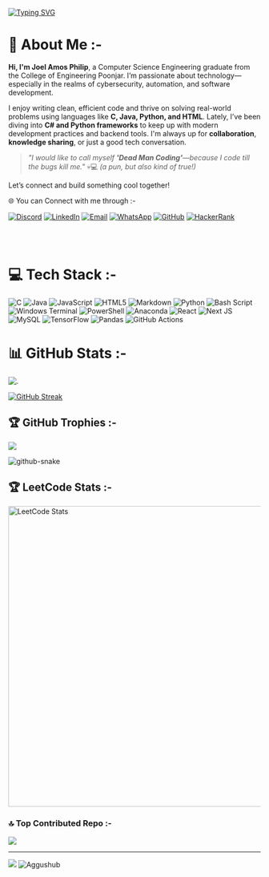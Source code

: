 [![Typing SVG](https://readme-typing-svg.demolab.com?font=Micro+5&size=40&pause=1000&color=F71129&background=FF000000&multiline=true&repeat=true&width=435&lines=Welcome+to+AggusHub)](https://git.io/typing-svg)
<p align="center">

# 💫 About Me :-


**Hi, I'm Joel Amos Philip**, a Computer Science Engineering graduate from the College of Engineering Poonjar. I’m passionate about technology—especially in the realms of cybersecurity, automation, and software development.

I enjoy writing clean, efficient code and thrive on solving real-world problems using languages like **C, Java, Python, and HTML**. Lately, I’ve been diving into **C# and Python frameworks** to keep up with modern development practices and backend tools. I'm always up for **collaboration**, **knowledge sharing**, or just a good tech conversation.

> *"I would like to call myself **'Dead Man Coding'**—because I code till the bugs kill me."* 💀💻 *(a pun, but also kind of true!)*

Let’s connect and build something cool together!<br>

🌐 You can Connect with me through :-

[![Discord](https://img.shields.io/badge/Discord-%237289DA.svg?&style=for-the-badge&logo=discord&logoColor=white)](https://discord.gg/diaggu)
[![LinkedIn](https://img.shields.io/badge/LinkedIn-%230077B5.svg?&style=for-the-badge&logo=linkedin&logoColor=white)](https://www.linkedin.com/in/aghu-a570b9227/)
[![Email](https://img.shields.io/badge/Email-D14836.svg?&style=for-the-badge&logo=gmail&logoColor=white)](mailto:joelamosphilip@gmail.com)
[![WhatsApp](https://img.shields.io/badge/WhatsApp-%2325D366.svg?&style=for-the-badge&logo=whatsapp&logoColor=white)](https://wa.me/8943617444?text=Heyya%20Fella)
[![GitHub](https://img.shields.io/badge/GitHub-%23222222.svg?&style=for-the-badge&logo=github&logoColor=white)](https://github.com/Aggushub)
[![HackerRank](https://img.shields.io/badge/HackerRank-2EC866.svg?&style=for-the-badge&logo=HackerRank&logoColor=white)](https://www.hackerrank.com/profile/Aggunymous)

<br>
<br>

# 💻 Tech Stack :-

![C](https://img.shields.io/badge/c-%2300599C.svg?style=for-the-badge&logo=c&logoColor=white) ![Java](https://img.shields.io/badge/java-%23ED8B00.svg?style=for-the-badge&logo=openjdk&logoColor=white) ![JavaScript](https://img.shields.io/badge/javascript-%23323330.svg?style=for-the-badge&logo=javascript&logoColor=%23F7DF1E) ![HTML5](https://img.shields.io/badge/html5-%23E34F26.svg?style=for-the-badge&logo=html5&logoColor=white) ![Markdown](https://img.shields.io/badge/markdown-%23000000.svg?style=for-the-badge&logo=markdown&logoColor=white) ![Python](https://img.shields.io/badge/python-3670A0?style=for-the-badge&logo=python&logoColor=ffdd54) ![Bash Script](https://img.shields.io/badge/bash_script-%23121011.svg?style=for-the-badge&logo=gnu-bash&logoColor=white) ![Windows Terminal](https://img.shields.io/badge/Windows%20Terminal-%234D4D4D.svg?style=for-the-badge&logo=windows-terminal&logoColor=white) ![PowerShell](https://img.shields.io/badge/PowerShell-%235391FE.svg?style=for-the-badge&logo=powershell&logoColor=white) ![Anaconda](https://img.shields.io/badge/Anaconda-%2344A833.svg?style=for-the-badge&logo=anaconda&logoColor=white) ![React](https://img.shields.io/badge/react-%2320232a.svg?style=for-the-badge&logo=react&logoColor=%2361DAFB) ![Next JS](https://img.shields.io/badge/Next-black?style=for-the-badge&logo=next.js&logoColor=white) ![MySQL](https://img.shields.io/badge/mysql-4479A1.svg?style=for-the-badge&logo=mysql&logoColor=white) ![TensorFlow](https://img.shields.io/badge/TensorFlow-%23FF6F00.svg?style=for-the-badge&logo=TensorFlow&logoColor=white) ![Pandas](https://img.shields.io/badge/pandas-%23150458.svg?style=for-the-badge&logo=pandas&logoColor=white) ![GitHub Actions](https://img.shields.io/badge/github%20actions-%232671E5.svg?style=for-the-badge&logo=githubactions&logoColor=white)
<br>

# 📊 GitHub Stats :-

![.](https://stats-svg-ibwz.vercel.app/api/github-status?username=Aggushub)

[![GitHub Streak](https://streak-stats.demolab.com?user=Aggushub&theme=microsoft&hide_border=true&border_radius=4.7&card_height=190&background=EB545400)](https://git.io/streak-stats)


## 🏆 GitHub Trophies :-
<div align="left">
  
![](https://github-profile-trophy.vercel.app/?username=Aggushub&theme=radical&no-bg=true&no-frame=true&rank=-?)

<picture>
  <source media="(prefers-color-scheme: dark)" srcset="https://raw.githubusercontent.com/tobiasmeyhoefer/tobiasmeyhoefer/output/github-snake-dark.svg" />
  <source media="(prefers-color-scheme: light)" srcset="https://raw.githubusercontent.com/tobiasmeyhoefer/tobiasmeyhoefer/output/github-snake.svg" />
  <img alt="github-snake" src="https://raw.githubusercontent.com/tobiasmeyhoefer/tobiasmeyhoefer/output/github-snake.svg" />
</picture>

</div>

## 🏆 LeetCode Stats :-
<p align="left">
  <img 
    src="https://leetcode-stats.vercel.app/api?username=letaggucode&theme=dark&no-bg=true&hide_border=false" 
    alt="LeetCode Stats" 
    width="600"
  />
</p>


### 🔝 Top Contributed Repo :-
![](https://github-contributor-stats.vercel.app/api?username=Aggushub&limit=5&&background=EB545400&theme=dark&combine_all_yearly_contributions=true)

---
[![](https://visitcount.itsvg.in/api?id=Aggushub&icon=0&color=0)](https://visitcount.itsvg.in)
 <img src="https://komarev.com/ghpvc/?username=Aggushub&label=Profile%20views&color=blue&style=flat" alt="Aggushub" />
</p>
